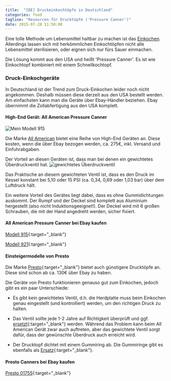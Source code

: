 ```yaml
---
title:  "[DE] Druckeinkochtöpfe in Deutschland"
categories: food
tagline: "Resourcen für Drucktöpfe ('Pressure Canner')"
date: 2015-07-28 11:50:00
---
```


Eine tolle Methode um Lebensmittel haltbar zu machen ist das [Einkochen]. Allerdings lassen sich mit herkömmlichen Einkochtöpfen nicht alle Lebensmittel sterilisieren, oder eignen sich nur fürs Sauer einmachen.

Die Lösung kommt aus den USA und heißt 'Pressure Canner'. Es ist wie Einkochtopf kombiniert mit einem Schnellkochtopf. 

### Druck-Einkochgeräte

In Deutschland ist der Trend zum Druck-Einkochen leider noch nicht angekommen. Deshalb müssen diese derzeit aus den USA bestellt werden.
Am einfachsten kann man die Geräte über Ebay-Händler beziehen. Ebay übernimmt die Zollabfertigung aus den USA komplett.

#### High-End Gerät: All American Pressure Canner
![Mein Modell 915]({{urls.media}}/IMG_20150729_114951.jpg)

Die Marke [All American] bietet eine Reihe von High-End Geräten an. Diese kosten, wenn die über Ebay bezogen werden, ca. 275€, inkl. Versand und Einfuhrabgaben.

Der Vorteil an diesen Geräten ist, dass man bei denen ein gewichtetes Überdruckventil hat. 
![gewichtetes Überdruckventil]({{urls.media}}/IMG_20150729_114925.jpg)

Das Praktische an diesem gewichteten Ventil ist, dass es den Druck im Kessel konstant bei 5,10 oder 15 PSI (ca. 0,34, 0,69 oder 1,03 bar) über dem Luftdruck hält. 

Ein weitere Vorteil des Gerätes liegt dabei, dass es ohne Gummidichtungen auskommt. Der Rumpf und der Deckel sind komplett aus Aluminium hergestellt (also nicht Induktionsgeeignet!). Der Deckel wird mit 6 großen Schrauben, die mit der Hand angedreht werden, sicher fixiert.

[Einkochen]: https://de.wikipedia.org/wiki/

[All American]: http://www.allamericancanner.com/


#### All American Pressure Canner bei Ebay kaufen

[Modell 915]{:target="_blank"}

[Modell 921]{:target="_blank"}


[Modell 915]: http://rover.ebay.com/rover/1/707-53477-19255-0/1?icep_ff3=2&pub=5575133956&toolid=10001&campid=5337728817&customid=&icep_item=371342098781&ipn=psmain&icep_vectorid=229487&kwid=902099&mtid=824&kw=lg 

[Modell 921]: http://rover.ebay.com/rover/1/707-53477-19255-0/1?icep_ff3=2&pub=5575133956&toolid=10001&campid=5337728817&customid=&icep_item=301699063670&ipn=psmain&icep_vectorid=229487&kwid=902099&mtid=824&kw=lg


#### Einsteigermodelle von Presto

Die Marke [Presto]{:target="_blank"} bietet auch günstigere Drucktöpfe an. Diese sind schon ab ca. 130€ über Ebay zu haben. 

Die Geräte von Presto funktionieren genauso gut zum Einkochen, jedoch gibt es ein paar Unterschiede:

- Es gibt kein gewichtetes Ventil, d.h. die Herdplatte muss beim Einkochen genau eingestellt (und kontrolliert) werden, um den richtigen Druck zu halten.

- Das Ventil sollte jede 1-2 Jahre auf Richtigkeit überprüft und ggf. [ersetzt]{:target="_blank"} werden. Während das Problem kann beim All American Gerät zwar auch auftreten, aber das gewichtete Ventil sorgt dafür, dass der gewünschte Überdruck auch erreicht wird.

- Der Drucktopf dichtet mit einem Gummiring ab. Die Gummiringe gibt es ebenfalls als [Ersatz]{:target="_blank"}.

[Presto]: https://www.gopresto.com/

[ersetzt]: http://rover.ebay.com/rover/1/707-53477-19255-0/1?icep_ff3=2&pub=5575133956&toolid=10001&campid=5337728817&customid=&icep_item=271252736949&ipn=psmain&icep_vectorid=229487&kwid=902099&mtid=824&kw=lg

[Ersatz]: http://rover.ebay.com/rover/1/707-53477-19255-0/1?icep_ff3=2&pub=5575133956&toolid=10001&campid=5337728817&customid=&icep_item=111675961458&ipn=psmain&icep_vectorid=229487&kwid=902099&mtid=824&kw=lg


#### Presto Canners bei Ebay kaufen

[Presto 01755]{:target="_blank"}



[Presto 01755]: http://rover.ebay.com/rover/1/707-53477-19255-0/1?icep_ff3=2&pub=5575133956&toolid=10001&campid=5337728817&customid=&icep_item=110443186087&ipn=psmain&icep_vectorid=229487&kwid=902099&mtid=824&kw=lg



